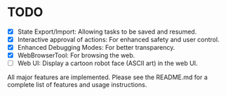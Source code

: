 # TODO

- [x] State Export/Import: Allowing tasks to be saved and resumed.
- [x] Interactive approval of actions: For enhanced safety and user control.
- [x] Enhanced Debugging Modes: For better transparency.
- [x] WebBrowserTool: For browsing the web.
- [ ] Web UI: Display a cartoon robot face (ASCII art) in the web UI.

All major features are implemented. Please see the README.md for a complete list of features and usage instructions.
